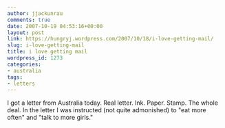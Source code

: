 ```yaml
---
author: jjackunrau
comments: true
date: 2007-10-19 04:53:16+00:00
layout: post
link: https://hungryj.wordpress.com/2007/10/18/i-love-getting-mail/
slug: i-love-getting-mail
title: i love getting mail
wordpress_id: 1273
categories:
- australia
tags:
- letters
---
```


I got a letter from Australia today. Real letter. Ink. Paper. Stamp. The whole deal. In the letter I was instructed (not quite admonished) to "eat more often" and "talk to more girls."
